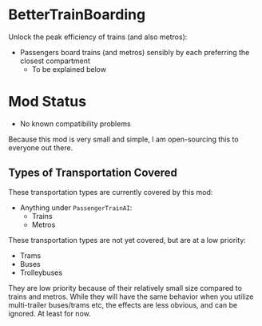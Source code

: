# BetterTrainBoarding
Unlock the peak efficiency of trains (and also metros):

- Passengers board trains (and metros) sensibly by each preferring the closest compartment
  - To be explained below

# Mod Status
- No known compatibility problems

Because this mod is very small and simple, I am open-sourcing this to everyone out there.

## Types of Transportation Covered
These transportation types are currently covered by this mod:
- Anything under `PassengerTrainAI`:
  - Trains
  - Metros

These transportation types are not yet covered, but are at a low priority:
- Trams
- Buses
- Trolleybuses

They are low priority because of their relatively small size compared to trains and metros. While they will have the same behavior when you utilize multi-trailer buses/trams etc, the effects are less obvious, and can be ignored. At least for now.
